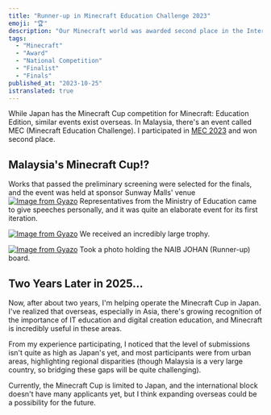 ```yaml
---
title: "Runner-up in Minecraft Education Challenge 2023"
emoji: "🏆"
description: "Our Minecraft world was awarded second place in the International Senior Division of the Minecraft Education Challenge, organized by the Malaysian Ministry of Education, Sunway Malls, and Microsoft."
tags:
  - "Minecraft"
  - "Award"
  - "National Competition"
  - "Finalist"
  - "Finals"
published_at: "2023-10-25"
istranslated: true
---
```


While Japan has the Minecraft Cup competition for Minecraft: Education Edition, similar events exist overseas. In Malaysia, there's an event called MEC (Minecraft Education Challenge). I participated in [MEC 2023](https://mcedumy.com/mec-2023) and won second place.

## Malaysia's Minecraft Cup!?

Works that passed the preliminary screening were selected for the finals, and the event was held at sponsor Sunway Malls' venue
[![Image from Gyazo](https://i.gyazo.com/16c30fa8570b9440a5a0ee5f32fb25c9.jpg)](https://gyazo.com/16c30fa8570b9440a5a0ee5f32fb25c9)
Representatives from the Ministry of Education came to give speeches personally, and it was quite an elaborate event for its first iteration.

[![Image from Gyazo](https://i.gyazo.com/405eec74cf4b2a1f0dbdb3d3c2341521.jpg)](https://gyazo.com/405eec74cf4b2a1f0dbdb3d3c2341521)
We received an incredibly large trophy.

[![Image from Gyazo](https://i.gyazo.com/d1724ea7e122ae86d02d35e3bf1efaeb.jpg)](https://gyazo.com/d1724ea7e122ae86d02d35e3bf1efaeb)
Took a photo holding the NAIB JOHAN (Runner-up) board.

## Two Years Later in 2025...

Now, after about two years, I'm helping operate the Minecraft Cup in Japan. I've realized that overseas, especially in Asia, there's growing recognition of the importance of IT education and digital creation education, and Minecraft is incredibly useful in these areas.

From my experience participating, I noticed that the level of submissions isn't quite as high as Japan's yet, and most participants were from urban areas, highlighting regional disparities (though Malaysia is a very large country, so bridging these gaps will be quite challenging).

Currently, the Minecraft Cup is limited to Japan, and the international block doesn't have many applicants yet, but I think expanding overseas could be a possibility for the future.
